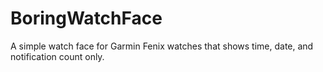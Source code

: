 # BoringWatchFace
A simple watch face for Garmin Fenix watches that shows time, date, and notification count only.
